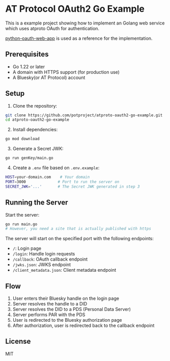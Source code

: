 # AT Protocol OAuth2 Go Example

This is a example project showing how to implement an Golang web service which uses atproto OAuth for authentication.

[python-oauth-web-app](https://github.com/bluesky-social/cookbook/tree/main/python-oauth-web-app) is used as a reference for the implementation.

## Prerequisites

- Go 1.22 or later
- A domain with HTTPS support (for production use)
- A Bluesky(or AT Protocol) account

## Setup

1. Clone the repository:
```bash
git clone https://github.com/potproject/atproto-oauth2-go-example.git
cd atproto-oauth2-go-example
```

2. Install dependencies:
```bash
go mod download
```

3. Generate a Secret JWK:
```bash
go run genKey/main.go
```

4. Create a `.env` file based on `.env.example`:
```bash
HOST=your-domain.com    # Your domain
PORT=3000              # Port to run the server on
SECRET_JWK='...'       # The Secret JWK generated in step 3
```

## Running the Server

Start the server:
```bash
go run main.go
# However, you need a site that is actually published with https
```

The server will start on the specified port with the following endpoints:

- `/`: Login page
- `/login`: Handle login requests
- `/callback`: OAuth callback endpoint
- `/jwks.json`: JWKS endpoint
- `/client_metadata.json`: Client metadata endpoint

## Flow

1. User enters their Bluesky handle on the login page
2. Server resolves the handle to a DID
3. Server resolves the DID to a PDS (Personal Data Server)
4. Server performs PAR with the PDS
5. User is redirected to the Bluesky authorization page
6. After authorization, user is redirected back to the callback endpoint

## License

MIT
